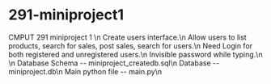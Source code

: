 # 291-miniproject1
CMPUT 291 miniproject 1
\n
Create users interface.\n
Allow users to list products, search for sales, post sales, search for users.\n
Need Login for both registered and unregistered users.\n
Invisible password while typing.\n
\n
Database Schema -- miniproject_createdb.sql\n
Database -- miniproject.db\n
Main python file -- main.py\n
